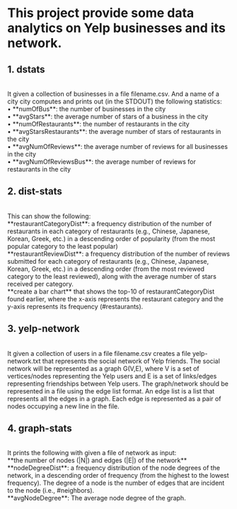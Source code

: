 # This project provide some data analytics on Yelp businesses and its network.

## 1. dstats
<br>
It given a collection of businesses in a file filename.csv.
And a name of a city city computes and prints out (in the STDOUT) the following statistics:
<br>•  **numOfBus**: the number of businesses in the city
<br>•  **avgStars**: the average number of stars of a business in the city
<br>•  **numOfRestaurants**: the number of restaurants in the city
<br>•  **avgStarsRestaurants**: the average number of stars of restaurants in the city
<br>•  **avgNumOfReviews**: the average number of reviews for all businesses in the city
<br>•  **avgNumOfReviewsBus**: the average number of reviews for restaurants in the city

## 2. dist-stats
<br>
This can show the following: <br>
 **restaurantCategoryDist**: a frequency distribution of the number of restaurants in each category of restaurants (e.g., Chinese, Japanese, Korean, Greek, etc.) in a descending order of popularity (from the most popular category to the least popular) <br>
 **restaurantReviewDist**: a frequency distribution of the number of reviews submitted for each category of restaurants (e.g., Chinese, Japanese, Korean, Greek, etc.) in a descending order (from the most reviewed category to the least reviewed), along with the average number of stars received per category. <br>
 **create a bar chart** that shows the top-10 of restaurantCategoryDist found earlier, where the x-axis represents the restaurant category and the y-axis represents its frequency (#restaurants).

## 3. yelp-network
<br>
It given a collection of users in a file filename.csv creates a file yelp-network.txt that represents the social network of Yelp friends. The social network will be represented as a graph G(V,E), where V is a set of vertices/nodes representing the Yelp users and E is a set of links/edges representing friendships between Yelp users. The graph/network should be represented in a file using the edge list format. An edge list is a list that represents all the edges in a graph. Each edge is represented as a pair of nodes occupying a new line in the file.

## 4. graph-stats
<br>
It prints the following with given a file of network as input: <br>
 **the number of nodes (|N|) and edges (|E|) of the network**
<br>
 **nodeDegreeDist**: a frequency distribution of the node degrees of the network, in a descending order of frequency (from the highest to the lowest frequency). The degree of a node is the number of edges that are incident to the node (i.e., #neighbors). 
<br>
 **avgNodeDegree**: The average node degree of the graph. 

